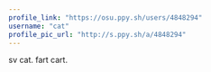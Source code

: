 ```yaml
---
profile_link: "https://osu.ppy.sh/users/4848294"
username: "cat"
profile_pic_url: "http://s.ppy.sh/a/4848294"
---
```


sv cat. fart cart.
